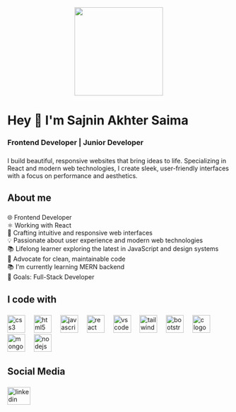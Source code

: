 <div align="center">
  <img height="200" src="https://raw.githubusercontent.com/Sajnin14/Sajnin14/refs/heads/main/DALL%C2%B7E%202025-01-08%2016.51.47%20-%20A%20high-quality%2C%20wide-angle%20digital%20illustration%20of%20a%20modern%20workspace%20featuring%20a%20young%20woman%20coding%20a%20web%20application%20using%20the%20MERN%20stack%20(MongoDB%2C%20.webp"  />
</div>

###

<h1 align="left">Hey 👋 I'm Sajnin Akhter Saima</h1>

###

<h3 align="left">Frontend Developer | Junior Developer</h3>

###

<p align="left">I build beautiful, responsive websites that bring ideas to life. Specializing in React and modern web technologies, I create sleek, user-friendly interfaces with a focus on performance and aesthetics.</p>

###

<h2 align="left">About me</h2>

###

<p align="left">🌐 Frontend Developer <br> ⚛️ Working with React <br> 🚀 Crafting intuitive and responsive web interfaces<br>💡 Passionate about user experience and modern web technologies<br>📚 Lifelong learner exploring the latest in JavaScript and design systems<br>🎨 Advocate for clean, maintainable code<br>📚 I'm currently learning MERN backend<br>🎯 Goals: Full-Stack Developer</p>

###

<h2 align="left">I code with</h2>

###

<div align="left">
  <img src="https://cdn.jsdelivr.net/gh/devicons/devicon/icons/css3/css3-original.svg" height="40" alt="css3 logo"  />
  <img width="12" />
  <img src="https://cdn.jsdelivr.net/gh/devicons/devicon/icons/html5/html5-original.svg" height="40" alt="html5 logo"  />
  <img width="12" />
  <img src="https://cdn.jsdelivr.net/gh/devicons/devicon/icons/javascript/javascript-original.svg" height="40" alt="javascript logo"  />
  <img width="12" />
  <img src="https://cdn.jsdelivr.net/gh/devicons/devicon/icons/react/react-original.svg" height="40" alt="react logo"  />
  <img width="12" />
  <img src="https://cdn.jsdelivr.net/gh/devicons/devicon/icons/vscode/vscode-original.svg" height="40" alt="vscode logo"  />
  <img width="12" />
  <img src="https://cdn.jsdelivr.net/gh/devicons/devicon/icons/tailwindcss/tailwindcss-original-wordmark.svg" height="40" alt="tailwindcss logo"  />
  <img width="12" />
  <img src="https://cdn.jsdelivr.net/gh/devicons/devicon/icons/bootstrap/bootstrap-original.svg" height="40" alt="bootstrap logo"  />
  <img width="12" />
  <img src="https://cdn.jsdelivr.net/gh/devicons/devicon/icons/c/c-original.svg" height="40" alt="c logo"  />
  <img width="12" />
  <img src="https://cdn.jsdelivr.net/gh/devicons/devicon/icons/mongodb/mongodb-original.svg" height="40" alt="mongodb logo"  />
  <img width="12" />
  <img src="https://cdn.jsdelivr.net/gh/devicons/devicon/icons/nodejs/nodejs-original.svg" height="40" alt="nodejs logo"  />
</div>

###

<h2 align="left">Social Media</h2>

###

<div align="left">
  <a href="https://www.linkedin.com/in/saima-sajnin-a93131296/" target="_blank">
    <img src="https://raw.githubusercontent.com/maurodesouza/profile-readme-generator/master/src/assets/icons/social/linkedin/default.svg" width="52" height="40" alt="linkedin logo"  />
  </a>
</div>

###

<div align="left">
</div>

###
